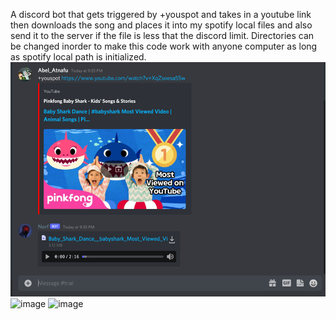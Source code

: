 A discord bot that gets triggered by +youspot and takes in a youtube link then downloads the song and places it into my spotify local files and also send it to the server if the file is less that the discord limit.
Directories can be changed inorder to make this code work with anyone computer as long as spotify local path is initialized.
![img.png](img.png)
<img width="917" alt="image" src="https://user-images.githubusercontent.com/69553149/125995550-33ff9ecf-e073-4c62-8594-d6e7344cf7a2.png">
<img width="1171" alt="image" src="https://user-images.githubusercontent.com/69553149/125995777-bb1aa9d7-7c92-4a3d-a01f-b27cf3e44237.png">
